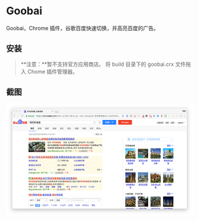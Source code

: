 # Goobai
Goobai，Chrome 插件，谷歌百度快速切换，并高亮百度的广告。

安装
----
> **注意：**暂不支持官方应用商店。
将 build 目录下的 goobai.crx 文件拖入 Chome 插件管理器。

截图
----
![Googbai Screenshot](docs/screenshot.png)
